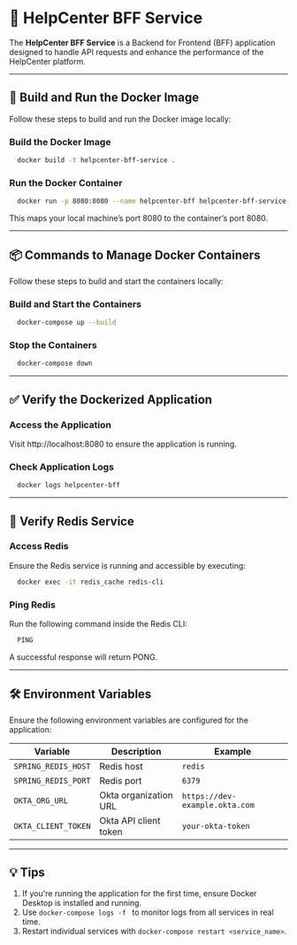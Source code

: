 # 🚀 HelpCenter BFF Service

The **HelpCenter BFF Service** is a Backend for Frontend (BFF) application designed to handle API requests and enhance the performance of the HelpCenter platform.

---

## 🐳 Build and Run the Docker Image

Follow these steps to build and run the Docker image locally:

### **Build the Docker Image**
```bash
  docker build -t helpcenter-bff-service .
```

### **Run the Docker Container**
```bash
  docker run -p 8080:8080 --name helpcenter-bff helpcenter-bff-service
```
This maps your local machine’s port 8080 to the container’s port 8080.

---

## 📦 Commands to Manage Docker Containers

Follow these steps to build and start the containers locally:

### **Build and Start the Containers**
```bash
  docker-compose up --build
```

### **Stop the Containers**
```bash
  docker-compose down
```

---

## ✅ Verify the Dockerized Application

### **Access the Application**
Visit http://localhost:8080 to ensure the application is running.

### **Check Application Logs**
```bash
  docker logs helpcenter-bff
```

---

## 🔗 Verify Redis Service

### **Access Redis**
Ensure the Redis service is running and accessible by executing:

```bash
  docker exec -it redis_cache redis-cli
```

### **Ping Redis**
Run the following command inside the Redis CLI:

```bash
  PING
```
A successful response will return PONG.

---

## 🛠 Environment Variables

Ensure the following environment variables are configured for the application:

| Variable           | Description           | Example                       |
|--------------------|-----------------------|-------------------------------|
| `SPRING_REDIS_HOST`| Redis host            | `redis`                       |
| `SPRING_REDIS_PORT`| Redis port            | `6379`                        |
| `OKTA_ORG_URL`     | Okta organization URL | `https://dev-example.okta.com`|
| `OKTA_CLIENT_TOKEN`| Okta API client token | `your-okta-token`             |

---

## 💡 Tips

1. If you're running the application for the first time, ensure Docker Desktop is installed and running.
2. Use ```docker-compose logs -f ``` to monitor logs from all services in real time.
3. Restart individual services with ```docker-compose restart <service_name>```.